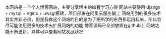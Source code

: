 本网站是一个个人博客网站，主要分享博主的编程学习心得
网站主要使用 django + mysql + nginx + uwsgi搭建，项目部署在阿里云服务器上
网站用到的很多技术其实并非必须，但是我做这个网站的目的是为了把所学的东西都运用起来，所以会尽可能使用更多的技术去扩展网站的功能
博客源码已全部放置在github上
网站功能不断更新，具体可以查看网站发展状况
